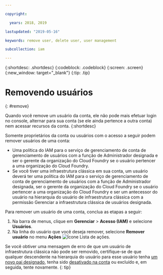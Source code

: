 ```yaml
---

copyright:

  years: 2018, 2019

lastupdated: "2019-05-16"

keywords: remove user, delete user, user management

subcollection: iam

---
```


{:shortdesc: .shortdesc}
{:codeblock: .codeblock}
{:screen: .screen}
{:new_window: target="_blank"}
{:tip: .tip}

# Removendo usuários
{: #remove}

Quando você remove um usuário da conta, ele não pode mais efetuar login no console, alternar para sua conta (se ele ainda pertence a outra conta) nem acessar recursos da conta.
{:shortdesc}

Somente proprietários da conta ou usuários com o acesso a seguir podem remover usuários de uma conta:

* Uma política do IAM para o serviço de gerenciamento de conta de gerenciamento de usuários com a função de Administrador designada e ser o gerente da organização do Cloud Foundry se o usuário pertencer a uma organização do Cloud Foundry.
* Se você tiver uma infraestrutura clássica em sua conta, um usuário deverá ter uma política do IAM para o serviço de gerenciamento de conta de gerenciamento de usuários com a função de Administrador designada, ser o gerente da organização do Cloud Foundry se o usuário pertencer a uma organização do Cloud Foundry e ser um antecessor do usuário na hierarquia do usuário de infraestrutura clássica com a permissão Gerenciar a infraestrutura clássica de usuários designada.

Para remover um usuário de uma conta, conclua as etapas a seguir:

1. Na barra de menus, clique em **Gerenciar** &gt; **Acesso (IAM)** e selecione **Usuários**.
2. Na linha do usuário que você deseja remover, selecione **Remover usuário** no menu **Ações** ![Ícone Lista de ações](../icons/action-menu-icon.svg).

Se você obtiver uma mensagem de erro de que um usuário de infraestrutura clássica não pode ser removido, certifique-se de que qualquer descendente na hierarquia do usuário para esse usuário tenha [um novo pai designado](/docs/iam?topic=iam-update-parent), tenha sido [desativado na conta](/docs/iam?topic=iam-status) ou excluído e, em seguida, tente novamente.
{: tip}

